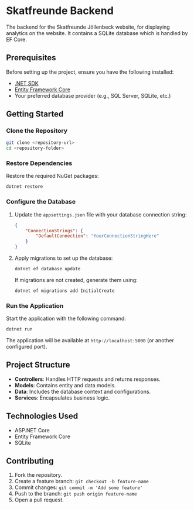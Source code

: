 # Skatfreunde Backend

The backend for the Skatfreunde Jöllenbeck website, for displaying analytics on the website. 
It contains a SQLite database which is handled by EF Core.

## Prerequisites

Before setting up the project, ensure you have the following installed:

- [.NET SDK](https://dotnet.microsoft.com/download)
- [Entity Framework Core](https://learn.microsoft.com/en-us/ef/core/)
- Your preferred database provider (e.g., SQL Server, SQLite, etc.)

## Getting Started

### Clone the Repository

```bash
git clone <repository-url>
cd <repository-folder>
```

### Restore Dependencies

Restore the required NuGet packages:

```bash
dotnet restore
```

### Configure the Database

1. Update the `appsettings.json` file with your database connection string:

   ```json
   {
       "ConnectionStrings": {
           "DefaultConnection": "YourConnectionStringHere"
       }
   }
   ```

2. Apply migrations to set up the database:

   ```bash
   dotnet ef database update
   ```

   If migrations are not created, generate them using:

   ```bash
   dotnet ef migrations add InitialCreate
   ```

### Run the Application

Start the application with the following command:

```bash
dotnet run
```

The application will be available at `http://localhost:5000` (or another configured port).

## Project Structure

- **Controllers**: Handles HTTP requests and returns responses.
- **Models**: Contains entity and data models.
- **Data**: Includes the database context and configurations.
- **Services**: Encapsulates business logic.

## Technologies Used

- ASP.NET Core
- Entity Framework Core
- SQLite

## Contributing

1. Fork the repository.
2. Create a feature branch: `git checkout -b feature-name`
3. Commit changes: `git commit -m 'Add some feature'`
4. Push to the branch: `git push origin feature-name`
5. Open a pull request.
